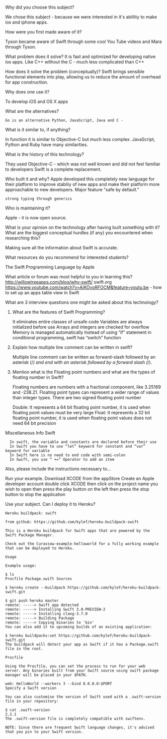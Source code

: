 Why did you choose this subject?

  We chose this subject - because we were interested in it's ablility to make ios and iphone apps.

How were you first made aware of it?

  Tyson became aware of Swift through some cool You Tube videos and Mara through Tyson.

What problem does it solve?
  It is fast and optimized for developing native ios apps.
  Like C++ without the C - much less complicated than C++

How does it solve the problem (conceptually)?
  Swift brings sensible functional elements into play, allowing us to reduce the amount of overhead for app construction.

Why does one use it?

   To develop iOS and OS X apps

What are the alternatives?

    Go is an alternative Python, JavaScript, Java and C -

  What is it similar to, if anything?

  In function it is similar to Objective-C but much less complex.
  JavaScript, Python and Ruby have many similarities.

What is the history of this technology?

  They used Objective-C - which was not well known and did not feel familiar to developers Swift is a complete replacement.

  Who built it and why?
    Apple developed this completely new language for their platform to improve stabliiy of new apps and make their platform more approachable to new developers. Major feature "safe by default."

    strong typing through generics

Who is maintaining it?

   Apple - it is now open source.

What is your opinion on the technology after having built something with it?
What are the biggest conceptual hurdles (if any) you encountered when researching this?

Making sure all the information about Swift is accurate.

What resources do you recommend for interested students?

  The Swift Programming Language by Apple


What article or forum was most helpful to you in learning this?
  http://willowtreeapps.com/blog/why-swift/
  swift.org
  https://www.youtube.com/watch?v=AiKOvoRFOCM&feature=youtu.be - how to set up an apps table view in Swift


What are 3 interview questions one might be asked about this technology?

1) What are the features of Swift Programming?

    It eliminates entire classes of unsafe code
    Variables are always initialized before use
    Arrays and integers are checked for overflow
    Memory is managed automatically
    Instead of using “if” statement in conditional programming, swift has “switch” function

2. Explain how multiple line comment can be written in swift?

    Multiple line comment can be written as forward-slash followed by an asterisk (/*)  and end with an asterisk followed by a forward slash (*/).


3. Mention what is the Floating point numbers and what are the types of floating number in Swift?

      Floating numbers are numbers with a fractional component, like 3.25169 and -238.21.  Floating point types can represent a wider range of values than integer types. There are two signed floating point number

      Double: It represents a 64 bit floating point number, it is used when floating point values must be very large
      Float: It represents a 32 bit floating point number, it is used when floating point values does not need 64 bit precision

Miscellaneous Info Swift

      In swift, the variable and constants are declared before their use
      In Swift you have to use “let” keyword for constant and “var” keyword for variable       
      In Swift here is no need to end code with semi-colon
      In Swift, you use “ +=” Operator to add an item









Also, please include the instructions necessary to...

Run your example.
   Download XCODE from the appStore
   Create an Apple developer account
   double click XCODE
   then click on the project name you wish to open
   then press the play button on the left
   then press the stop button to stop the application



Use your subject.
Can I deploy it to Heroku?

    Heroku buildpack: swift

    from github: https://github.com/kylef/heroku-buildpack-swift

    This is a Heroku buildpack for Swift apps that are powered by the Swift Package Manager.

    Check out the Curassow-example-helloworld for a fully working example that can be deployed to Heroku.

    Usage

    Example usage:

    $ ls
    Procfile Package.swift Sources

    $ heroku create --buildpack https://github.com/kylef/heroku-buildpack-swift.git

    $ git push heroku master
    remote: -----> Swift app detected
    remote: -----> Installing Swift 3.0-PREVIEW-2
    remote: -----> Installing clang-3.7.0
    remote: -----> Building Package
    remote: -----> Copying binaries to 'bin'
    You can also add it to upcoming builds of an existing application:

    $ heroku buildpacks:set https://github.com/kylef/heroku-buildpack-swift.git
    The buildpack will detect your app as Swift if it has a Package.swift file in the root.

    Procfile

    Using the Procfile, you can set the process to run for your web server. Any binaries built from your Swift source using swift package manager will be placed in your $PATH.

    web: HelloWorld --workers 3 --bind 0.0.0.0:$PORT
    Specify a Swift version

    You can also customise the version of Swift used with a .swift-version file in your repository:

    $ cat .swift-version
    2.2.1
    The .swift-version file is completely compatible with swiftenv.

    NOTE: Since there are frequent Swift language changes, it's advised that you pin to your Swift version.
